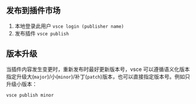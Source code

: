 ## 发布到插件市场

1. 本地登录此用户
   `vsce login (publisher name)`
2. 发布插件
   `vsce publish`

## 版本升级

当插件内容发生变更时，重新发布时最好更新版本号，vsce 可以遵循语义化版本指定升级大(`major`)/小(`minor`)/补丁(`patch`)版本，也可以直接指定版本号。例如只升级小版本：

`vsce publish minor`
